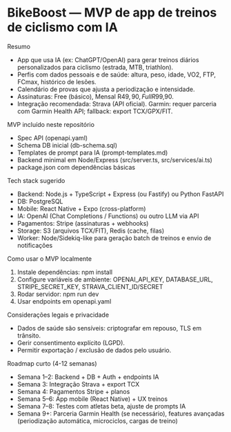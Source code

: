 # BikeBoost — MVP de app de treinos de ciclismo com IA

Resumo
- App que usa IA (ex: ChatGPT/OpenAI) para gerar treinos diários personalizados para ciclismo (estrada, MTB, triathlon).
- Perfis com dados pessoais e de saúde: altura, peso, idade, VO2, FTP, FCmax, histórico de lesões.
- Calendário de provas que ajusta a periodização e intensidade.
- Assinaturas: Free (básico), Mensal R$49,90, Full R$99,90.
- Integração recomendada: Strava (API oficial). Garmin: requer parceria com Garmin Health API; fallback: export TCX/GPX/FIT.

MVP incluído neste repositório
- Spec API (openapi.yaml)
- Schema DB inicial (db-schema.sql)
- Templates de prompt para IA (prompt-templates.md)
- Backend minimal em Node/Express (src/server.ts, src/services/ai.ts)
- package.json com dependências básicas

Tech stack sugerido
- Backend: Node.js + TypeScript + Express (ou Fastify) ou Python FastAPI
- DB: PostgreSQL
- Mobile: React Native + Expo (cross-platform)
- IA: OpenAI (Chat Completions / Functions) ou outro LLM via API
- Pagamentos: Stripe (assinaturas + webhooks)
- Storage: S3 (arquivos TCX/FIT), Redis (cache, filas)
- Worker: Node/Sidekiq-like para geração batch de treinos e envio de notificações

Como usar o MVP localmente
1. Instale dependências: npm install
2. Configure variáveis de ambiente: OPENAI_API_KEY, DATABASE_URL, STRIPE_SECRET_KEY, STRAVA_CLIENT_ID/SECRET
3. Rodar servidor: npm run dev
4. Usar endpoints em openapi.yaml

Considerações legais e privacidade
- Dados de saúde são sensíveis: criptografar em repouso, TLS em trânsito.
- Gerir consentimento explícito (LGPD).
- Permitir exportação / exclusão de dados pelo usuário.

Roadmap curto (4-12 semanas)
- Semana 1–2: Backend + DB + Auth + endpoints IA
- Semana 3: Integração Strava + export TCX
- Semana 4: Pagamentos Stripe + planos
- Semana 5–6: App mobile (React Native) + UX treinos
- Semana 7–8: Testes com atletas beta, ajuste de prompts IA
- Semana 9+: Parceria Garmin Health (se necessário), features avançadas (periodização automática, microciclos, cargas de treino)

